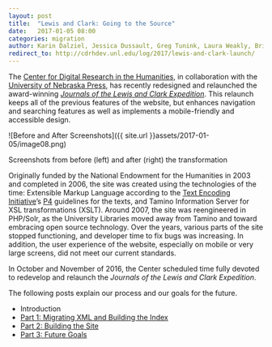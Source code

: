 ```yaml
---
layout: post
title:  "Lewis and Clark: Going to the Source"
date:   2017-01-05 08:00
categories: migration
author: Karin Dalziel, Jessica Dussault, Greg Tunink, Laura Weakly, Brian Pytlik Zillig
redirect_to: http://cdrhdev.unl.edu/log/2017/lewis-and-clark-launch/
---
```


The [Center for Digital Research in the Humanities](http://cdrh.unl.edu), in collaboration with the [University of Nebraska Press](http://nebraskapress.unl.edu), has recently redesigned and relaunched the award-winning *[Journals of the Lewis and Clark Expedition](https://lewisandclarkjournals.unl.edu)*. This relaunch keeps all of the previous features of the website, but enhances navigation and searching features as well as implements a mobile-friendly and accessible design.

![Before and After Screenshots]({{ site.url }}assets/2017-01-05/image08.png)

<div class="img_caption">Screenshots from before (left) and after (right) the transformation</div>

Originally funded by the National Endowment for the Humanities in 2003 and completed in 2006, the site was created using the technologies of the time: Extensible Markup Language according to the [Text Encoding Initiative](http://www.tei-c.org/index.xml)’s [P4](http://www.tei-c.org/Vault/P4/) guidelines for the texts, and Tamino Information Server for XSL transformations (XSLT). Around 2007, the site was reengineered in PHP/Solr, as the University Libraries moved away from Tamino and toward embracing open source technology. Over the years, various parts of the site stopped functioning, and developer time to fix bugs was increasing. In addition, the user experience of the website, especially on mobile or very large screens, did not meet our current standards.

In October and November of 2016, the Center scheduled time fully devoted to redevelop and relaunch the *Journals of the Lewis and Clark Expedition*.

The following posts explain our process and our goals for the future.

* Introduction
* [Part 1: Migrating XML and Building the Index](lc01xml.html)
* [Part 2: Building the Site](lc02building.html)
* [Part 3: Future Goals](lc03goals.html)

